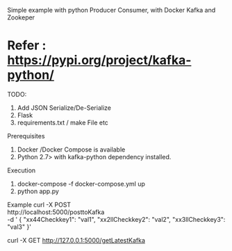 Simple example with python Producer Consumer, with Docker Kafka and Zookeper

# Refer : https://pypi.org/project/kafka-python/


TODO:
   1) Add JSON Serialize/De-Serialize
   2) Flask 
   3) requirements.txt / make File etc 
   
   
 Prerequisites  
   1) Docker /Docker Compose is available
   2) Python 2.7> with kafka-python dependency installed.
   
 

 Execution
 1) docker-compose -f docker-compose.yml up 
 2) python app.py
 
 Example
 curl -X POST \
  http://localhost:5000/posttoKafka \
  -d ' {
        "xx44Checkkey1": "val1",
        "xx2llCheckkey2": "val2",
        "xx3llCheckkey3": "val3"
 }'




curl -X GET http://127.0.0.1:5000/getLatestKafka 
